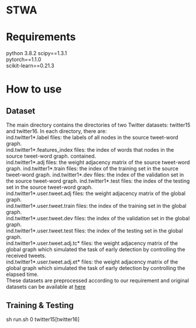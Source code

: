 # STWA
# Requirements
python 3.8.2 
scipy==1.3.1  
pytorch==1.1.0  
scikit-learn==0.21.3  
# How to use
## Dataset
The main directory contains the directories of two Twitter datasets: twitter15 and twitter16. In each directory, there are:  
ind.twitter1*.label files: the labels of all nodes in the source tweet-word graph.  
ind.twitter1*.features_index files: the index of words that nodes in the  source tweet-word graph. contained.  
ind.twitter1*.adj files: the weight adjacency matrix of the  source tweet-word graph.
ind.twitter1*.train files: the index of the training set in the  source tweet-word graph.
ind.twitter1*.dev files: the index of the validation set in the source tweet-word graph.
ind.twitter1*.test files: the index of the testing set in the  source tweet-word graph.  
ind.twitter1*.user.tweet.adj files: the weight adjacency matrix of the global graph.  
ind.twitter1*.user.tweet.train files: the index of the training set in the global graph.  
ind.twitter1*.user.tweet.dev files: the index of the validation set in the global graph.  
ind.twitter1*.user.tweet.test files: the index of the testing set in the global graph.  
ind.twitter1*.user.tweet.adj.tc* files: the weight adjacency matrix of the global graph which simulated the task of early detection by controlling the received tweets.  
ind.twitter1*.user.tweet.adj.et* files: the weight adjacency matrix of the global graph which simulated the task of early detection by controlling the elapsed time.  
These datasets are preprocessed according to our requirement and original datasets can be available at [here](https://www.dropbox.com/s/7ewzdrbelpmrnxu/rumdetect2017.zip?dl=0)

## Training & Testing
sh run.sh 0 twitter15\[twitter16\]
